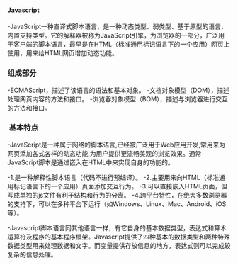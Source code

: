 #### Javascript

-JavaScript一种直译式脚本语言，是一种动态类型、弱类型、基于原型的语言，内置支持类型。它的解释器被称为JavaScript引擎，为浏览器的一部分，广泛用于客户端的脚本语言，最早是在HTML（标准通用标记语言下的一个应用）网页上使用，用来给HTML网页增加动态功能。

### 组成部分

-ECMAScript，描述了该语言的语法和基本对象。
-文档对象模型（DOM），描述处理网页内容的方法和接口。
-浏览器对象模型（BOM），描述与浏览器进行交互的方法和接口。

###  基本特点

-JavaScript是一种属于网络的脚本语言,已经被广泛用于Web应用开发,常用来为网页添加各式各样的动态功能,为用户提供更流畅美观的浏览效果。通常JavaScript脚本是通过嵌入在HTML中来实现自身的功能的。

  -1.是一种解释性脚本语言（代码不进行预编译）。
  -2.主要用来向HTML（标准通用标记语言下的一个应用）页面添加交互行为。
  -3.可以直接嵌入HTML页面，但写成单独的js文件有利于结构和行为的分离。
  -4.跨平台特性，在绝大多数浏览器的支持下，可以在多种平台下运行（如Windows、Linux、Mac、Android、iOS等）。
  
-Javascript脚本语言同其他语言一样，有它自身的基本数据类型，表达式和算术运算符及程序的基本程序框架。Javascript提供了四种基本的数据类型和两种特殊数据类型用来处理数据和文字。而变量提供存放信息的地方，表达式则可以完成较复杂的信息处理。
